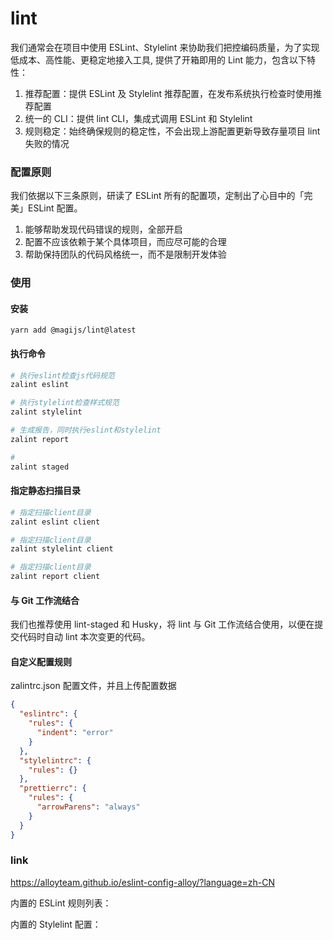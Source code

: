 # lint

我们通常会在项目中使用 ESLint、Stylelint 来协助我们把控编码质量，为了实现低成本、高性能、更稳定地接入工具, 提供了开箱即用的 Lint 能力，包含以下特性：

1. 推荐配置：提供 ESLint 及 Stylelint 推荐配置，在发布系统执行检查时使用推荐配置
2. 统一的 CLI：提供 lint CLI，集成式调用 ESLint 和 Stylelint
3. 规则稳定：始终确保规则的稳定性，不会出现上游配置更新导致存量项目 lint 失败的情况

### 配置原则

我们依据以下三条原则，研读了 ESLint 所有的配置项，定制出了心目中的「完美」ESLint 配置。

1. 能够帮助发现代码错误的规则，全部开启
2. 配置不应该依赖于某个具体项目，而应尽可能的合理
3. 帮助保持团队的代码风格统一，而不是限制开发体验

### 使用

#### 安装

```
yarn add @magijs/lint@latest
```

#### 执行命令

```bash
# 执行eslint检查js代码规范
zalint eslint

# 执行stylelint检查样式规范
zalint stylelint

# 生成报告，同时执行eslint和stylelint
zalint report

#
zalint staged
```

#### 指定静态扫描目录

```bash
# 指定扫描client目录
zalint eslint client

# 指定扫描client目录
zalint stylelint client

# 指定扫描client目录
zalint report client
```

#### 与 Git 工作流结合

我们也推荐使用 lint-staged 和 Husky，将 lint 与 Git 工作流结合使用，以便在提交代码时自动 lint 本次变更的代码。

#### 自定义配置规则

zalintrc.json 配置文件，并且上传配置数据

```json
{
  "eslintrc": {
    "rules": {
      "indent": "error"
    }
  },
  "stylelintrc": {
    "rules": {}
  },
  "prettierrc": {
    "rules": {
      "arrowParens": "always"
    }
  }
}
```

### link

https://alloyteam.github.io/eslint-config-alloy/?language=zh-CN

内置的 ESLint 规则列表：


内置的 Stylelint 配置：